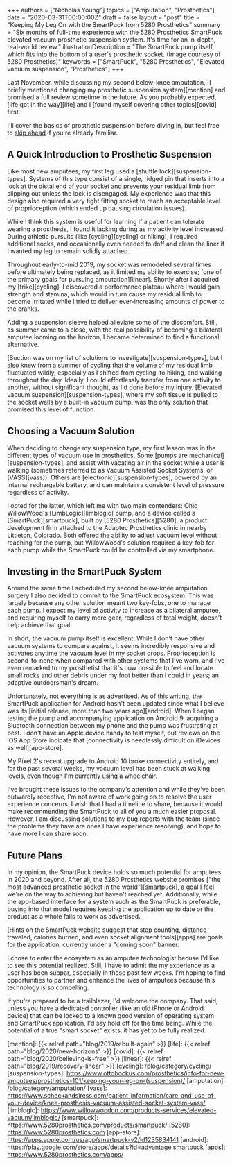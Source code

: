 +++
authors = ["Nicholas Young"]
topics = ["Amputation", "Prosthetics"]
date = "2020-03-31T00:00:00Z"
draft = false
layout = "post"
title = "Keeping My Leg On with the SmartPuck from 5280 Prosthetics"
summary = "Six months of full-time experience with the 5280 Prosthetics SmartPuck elevated vacuum prosthetic suspension system. It's time for an in-depth, real-world review."
illustrationDescription = "The SmartPuck pump itself, which fits into the bottom of a user's prosthetic socket. (Image courtesy of 5280 Prosthetics)"
keywords = ["SmartPuck", "5280 Prosthetics", "Elevated vacuum suspension", "Prosthetics"]
+++

Last November, while discussing my second below-knee amputation, [I briefly mentioned changing my prosthetic suspension system][mention] and promised a full review sometime in the future. As you probably expected, [life got in the way][life] and I [found myself covering other topics][covid] first.

I'll cover the basics of prosthetic suspension before diving in, but feel free to [skip ahead](#choosing-a-vacuum-solution) if you're already familiar.

## A Quick Introduction to Prosthetic Suspension

Like most new amputees, my first leg used a [shuttle lock][suspension-types]. Systems of this type consist of a single, ridged pin that inserts into a lock at the distal end of your socket and prevents your residual limb from slipping out unless the lock is disengaged. My experience was that this design also required a very tight fitting socket to reach an acceptable level of proprioception (which ended up causing circulation issues).

While I think this system is useful for learning if a patient can tolerate wearing a prosthesis, I found it lacking during as my activity level increased. During athletic pursuits (like [cycling][cycling] or hiking), I required additional socks, and occasionally even needed to doff and clean the liner if I wanted my leg to remain solidly attached.

Throughout early-to-mid 2019, my socket was remodeled several times before ultimately being replaced, as it limited my ability to exercise; [one of the primary goals for pursuing amputation][linear]. Shortly after I acquired my [trike][cycling], I discovered a performance plateau where I would gain strength and stamina, which would in turn cause my residual limb to become irritated while I tried to deliver ever-increasing amounts of power to the cranks.

Adding a suspension sleeve helped alleviate some of the discomfort. Still, as summer came to a close, with the real possibility of becoming a bilateral amputee looming on the horizon, I became determined to find a functional alternative.

[Suction was on my list of solutions to investigate][suspension-types], but I also knew from a summer of cycling that the volume of my residual limb fluctuated wildly, especially as I shifted from cycling, to hiking, and walking throughout the day. Ideally, I could effortlessly transfer from one activity to another, without significant thought, as I'd done before my injury. [Elevated vacuum suspension][suspension-types], where my soft tissue is pulled to the socket walls by a built-in vacuum pump, was the only solution that promised this level of function.

## Choosing a Vacuum Solution

When deciding to change my suspension type, my first lesson was in the different types of vacuum use in prosthetics. Some [pumps are mechanical][suspension-types], and assist with vacating air in the socket while a user is walking (sometimes referred to as Vacuum Assisted Socket Systems, or [VASS][vass]). Others are [electronic][suspension-types], powered by an internal rechargable battery, and can maintain a consistent level of pressure regardless of activity.

I opted for the latter, which left me with two main contenders: Ohio WillowWood's [LimbLogic][limblogic] pump, and a device called a [SmartPuck][smartpuck]; built by [5280 Prosthetics][5280], a product development firm attached to the Adaptec Prosthetics clinic in nearby Littleton, Colorado. Both offered the ability to adjust vacuum level without reaching for the pump, but WillowWood's solution required a key-fob for each pump while the SmartPuck could be controlled via my smartphone.

## Investing in the SmartPuck System

Around the same time I scheduled my second below-knee amputation surgery I also decided to commit to the SmartPuck ecosystem. This was largely because any other solution meant two key-fobs, one to manage each pump. I expect my level of activity to increase as a bilateral amputee, and requiring myself to carry more gear, regardless of total weight, doesn't help achieve that goal.

In short, the vacuum pump itself is excellent. While I don't have other vacuum systems to compare against, it seems incredibly responsive and activates anytime the vacuum level in my socket drops. Proprioception is second-to-none when compared with other systems that I've worn, and I've even remarked to my prosthetist that it's now possible to feel and locate small rocks and other debris under my foot better than I could in years; an adaptive outdoorsman's dream.

Unfortunately, not everything is as advertised. As of this writing, the SmartPuck application for Android hasn't been updated since what I believe was its [initial release, more than two years ago][android]. When I began testing the pump and accompanying application on Android 9, acquiring a Bluetooth connection between my phone and the pump was frustrating at best. I don't have an Apple device handy to test myself, but reviews on the iOS App Store indicate that [connectivity is needlessly difficult on iDevices as well][app-store].

My Pixel 2's recent upgrade to Android 10 broke connectivity entirely, and for the past several weeks, my vacuum level has been stuck at walking levels, even though I'm currently using a wheelchair.

I've brought these issues to the company's attention and while they've been outwardly receptive, I'm not aware of work going on to resolve the user experience concerns. I wish that I had a timeline to share, because it would make recommending the SmartPuck to all of you a much easier proposal. However, I am discussing solutions to my bug reports with the team (since the problems they have are ones I have experience resolving), and hope to have more I can share soon.

## Future Plans

In my opinion, the SmartPuck device holds so much potential for amputees in 2020 and beyond. After all, the 5280 Prosthetics website promises ["the most advanced prosthetic socket in the world"][smartpuck], a goal I feel we're on the way to achieving but haven't reached yet. Additionally, while the app-based interface for a system such as the SmartPuck is preferable, buying into that model requires keeping the application up to date or the product as a whole fails to work as advertised.

[Hints on the SmartPuck website suggest that step counting, distance traveled, calories burned, and even socket alignment tools][apps] are goals for the application, currently under a "coming soon" banner.

I chose to enter the ecosystem as an amputee technologist becuse I'd like to see this potential realized. Still, I have to admit the my experience as a user has been subpar, especially in these past few weeks. I'm hoping to find opportunities to partner and enhance the lives of amputees because this technology is so compelling.

If you're prepared to be a trailblazer, I'd welcome the company. That said, unless you have a dedicated controller (like an old iPhone or Android device) that can be locked to a known good version of operating system and SmartPuck application, I'd say hold off for the time being. While the potential of a true "smart socket" exists, it has yet to be fully realized.

[mention]: {{< relref path="blog/2019/rebuilt-again" >}}
[life]: {{< relref path="blog/2020/new-horizons" >}}
[covid]: {{< relref path="blog/2020/believing-is-free" >}}
[linear]: {{< relref path="blog/2019/recovery-linear" >}}
[cycling]: /blog/category/cycling/
[suspension-types]: https://www.ottobockus.com/prosthetics/info-for-new-amputees/prosthetics-101/keeping-your-leg-on-(suspension)/
[amputation]: /blog/category/amputation/
[vass]: https://www.scheckandsiress.com/patient-information/care-and-use-of-your-device/knee-prosthesis-vacuum-assisted-socket-system-vass/
[limblogic]: https://www.willowwoodco.com/products-services/elevated-vacuum/limblogic/
[smartpuck]: https://www.5280prosthetics.com/products/smartpuck/
[5280]: https://www.5280prosthetics.com
[app-store]: https://apps.apple.com/us/app/smartpuck-v2/id1235834141
[android]: https://play.google.com/store/apps/details?id=advantage.smartpuck
[apps]: https://www.5280prosthetics.com/apps/

